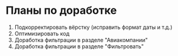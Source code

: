 # Планы по доработке

1. Подкорректировать вёрстку (исправить формат даты и т.д.)
2. Оптимизировать код
3. Доработка фильтрации в разделе "Авиакомпании"
4. Доработка фильтрации в разделе "Фильтровать"
